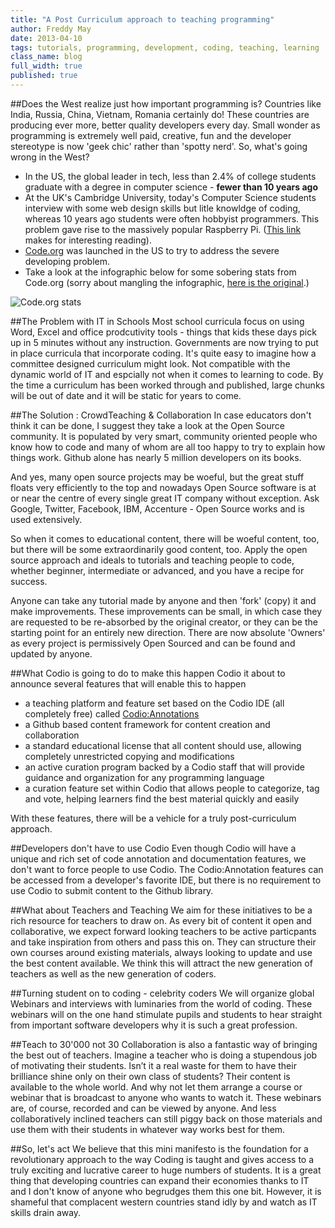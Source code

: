 ```yaml
---
title: "A Post Curriculum approach to teaching programming"
author: Freddy May
date: 2013-04-10
tags: tutorials, programming, development, coding, teaching, learning
class_name: blog
full_width: true
published: true
---
```


##Does the West realize just how important programming is?
Countries like India, Russia, China, Vietnam, Romania certainly do! These countries are producing ever more, better quality developers every day. Small wonder as programming is extremely well paid, creative, fun and the developer stereotype is now 'geek chic' rather than 'spotty nerd'. So, what's going wrong in the West?

- In the US, the global leader in tech, less than 2.4% of college students graduate with a degree in computer science - **fewer than 10 years ago**
- At the UK's Cambridge University, today's Computer Science students interview with some web design skills but litle knowldge of coding, whereas 10 years ago students were often hobbyist programmers. This problem gave rise to the massively popular Raspberry Pi. ([This link](http://www.raspberrypi.org/about) makes for interesting reading).
- [Code.org](http://www.code.org) was launched in the US to try to address the severe developing problem.
- Take a look at the infographic below for some sobering stats from Code.org (sorry about mangling the infographic, [here is the original](http://www.code.org/stats).)

![Code.org stats](/img/blog/codeinfographic2-21-1.png)

##The Problem with IT in Schools
Most school curricula focus on using Word, Excel and office prodcutivity tools - things that kids these days pick up in 5 minutes without any instruction. Governments are now trying to put in place curricula that incorporate coding. It's quite easy to imagine how a committee designed curriculum might look. Not compatible with the dynamic world of IT and espcially not when it comes to learning to code. By the time a curriculum has been worked through and published, large chunks will be out of date and it will be static for years to come.

##The Solution : CrowdTeaching & Collaboration
In case educators don't think it can be done, I suggest they take a look at the Open Source community. It is populated by very smart, community oriented people who know how to code and many of whom are all too happy to try to explain how things work. Github alone has nearly 5 million developers on its books.

And yes, many open source projects may be woeful, but the great stuff floats very efficiently to the top and nowadays Open Source software is at or near the centre of every single great IT company without exception. Ask Google, Twitter, Facebook, IBM, Accenture - Open Source works and is used extensively. 

So when it comes to educational content, there will be woeful content, too, but there will be some extraordinarily good content, too. Apply the open source approach and ideals to tutorials and teaching people to code, whether beginner, intermediate or advanced, and you have a recipe for success.

Anyone can take any tutorial made by anyone and then 'fork' (copy) it and make improvements. These improvements can be small, in which case they are requested to be re-absorbed by the original creator, or they can be the starting point for an entirely new direction. There are now absolute 'Owners' as every project is permissively Open Sourced and can be found and updated by anyone.

##What Codio is going to do to make this happen
Codio it about to announce several features that will enable this to happen

- a teaching platform and feature set based on the Codio IDE (all completely free) called [Codio:Annotations](https://codio.com/s/blog/2013/04/say-it-with-a-sample/)
- a Github based content framework for content creation and collaboration
- a standard educational license that all content should use, allowing completely unrestricted copying and modifications
- an active curation program backed by a Codio staff that will provide guidance and organization for any programming language
- a curation feature set within Codio that allows people to categorize, tag and vote, helping learners find the best material quickly and easily

With these features, there will be a vehicle for a truly post-curriculum approach.

##Developers don't have to use Codio
Even though Codio will have a unique and rich set of code annotation and documentation features, we don't want to force people to use Codio. The Codio:Annotation features can be accessed from a developer's favorite IDE, but there is no requirement to use Codio to submit content to the Github library.

##What about Teachers and Teaching
We aim for these initiatives to be a rich resource for teachers to draw on. As every bit of content it open and collaborative, we expect forward looking teachers to be active particpants and take inspiration from others and pass this on. They can structure their own courses around existing materials, always looking to update and use the best content available. We think this will attract the new generation of teachers as well as the new generation of coders.

##Turning student on to coding - celebrity coders
We will organize global Webinars and interviews with luminaries from the world of coding. These webinars will on the one hand stimulate pupils and students to hear straight from important software developers why it is such a great profession.

##Teach to 30'000 not 30
Collaboration is also a fantastic way of bringing the best out of teachers. Imagine a teacher who is doing a stupendous job of motivating their students. Isn’t it a real waste for them to have their brilliance shine only on their own class of students? Their content is available to the whole world. And why not let them arrange a course or webinar that is broadcast to anyone who wants to watch it. These webinars are, of course, recorded and can be viewed by anyone. And less collaboratively inclined teachers can still piggy back on those materials and use them with their students in whatever way works best for them.

##So, let's act
We believe that this mini manifesto is the foundation for a revolutionary approach to the way Coding is taught and gives access to a truly exciting and lucrative career to huge numbers of students. It is a great thing that developing countries can expand their economies thanks to IT and I don't know of anyone who begrudges them this one bit. However, it is shameful that complacent western countries stand idly by and watch as IT skills drain away.



